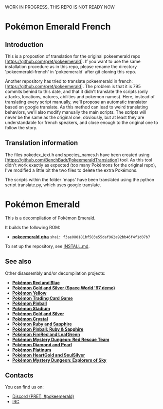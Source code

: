WORK IN PROGRESS, THIS REPO IS NOT READY NOW

# Pokémon Emerald French

## Introduction

This is a propostion of translation for the original pokeemerald repo [https://github.com/pret/pokeemerald]. If you want to use the same installation procedure as in this repo, please rename the directory 'pokeemerald-french' in 'pokeemerald' after git cloning this repo. 

Another repository has tried to translate pokeemerald in french: [https://github.com/pret/pokeemerald]. The problem is that it is 795 commits behind to this date, and that it didn't translate the scripts (only attacks, locations, natures, abilities and pokemon names). Here, instead of translating every script manually, we'll propose an automatic translator based on google translate. As this method can lead to weird translating behaviors, we'll also modify manually the main scripts. The scripts will never be the same as the original one, obviously, but at least they are understandable for french speakers, and close enough to the original one to follow the story.

## Translation information

The files pokedex_text.h and species_names.h have been created using [https://github.com/BenchBadr/PokeemeraldTranslation] tool. As this tool didn't work exactly as expected (too many Pokémons for the original repo), I've modified a little bit the two files to delete the extra Pokémons.

The scripts within the folder 'maps' have been translated using the python script translate.py, which uses google translate.

# Pokémon Emerald

This is a decompilation of Pokémon Emerald.

It builds the following ROM:

* [**pokeemerald.gba**](https://datomatic.no-intro.org/index.php?page=show_record&s=23&n=1961) `sha1: f3ae088181bf583e55daf962a92bb46f4f1d07b7`

To set up the repository, see [INSTALL.md](INSTALL.md).


## See also

Other disassembly and/or decompilation projects:
* [**Pokémon Red and Blue**](https://github.com/pret/pokered)
* [**Pokémon Gold and Silver (Space World '97 demo)**](https://github.com/pret/pokegold-spaceworld)
* [**Pokémon Yellow**](https://github.com/pret/pokeyellow)
* [**Pokémon Trading Card Game**](https://github.com/pret/poketcg)
* [**Pokémon Pinball**](https://github.com/pret/pokepinball)
* [**Pokémon Stadium**](https://github.com/pret/pokestadium)
* [**Pokémon Gold and Silver**](https://github.com/pret/pokegold)
* [**Pokémon Crystal**](https://github.com/pret/pokecrystal)
* [**Pokémon Ruby and Sapphire**](https://github.com/pret/pokeruby)
* [**Pokémon Pinball: Ruby & Sapphire**](https://github.com/pret/pokepinballrs)
* [**Pokémon FireRed and LeafGreen**](https://github.com/pret/pokefirered)
* [**Pokémon Mystery Dungeon: Red Rescue Team**](https://github.com/pret/pmd-red)
* [**Pokémon Diamond and Pearl**](https://github.com/pret/pokediamond)
* [**Pokémon Platinum**](https://github.com/pret/pokeplatinum) 
* [**Pokémon HeartGold and SoulSilver**](https://github.com/pret/pokeheartgold)
* [**Pokémon Mystery Dungeon: Explorers of Sky**](https://github.com/pret/pmd-sky)

## Contacts

You can find us on:

* [Discord (PRET, #pokeemerald)](https://discord.gg/d5dubZ3)
* [IRC](https://web.libera.chat/?#pret)
